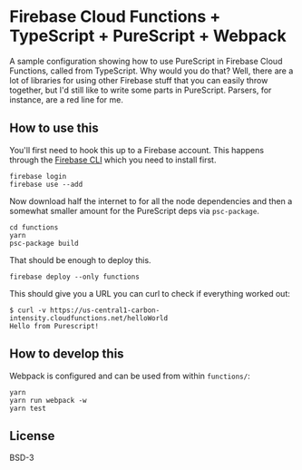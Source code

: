 # Firebase Cloud Functions + TypeScript + PureScript + Webpack

A sample configuration showing how to use PureScript in Firebase Cloud
Functions, called from TypeScript. Why would you do that? Well, there are a lot
of libraries for using other Firebase stuff that you can easily throw together,
but I'd still like to write some parts in PureScript. Parsers, for instance, are
a red line for me.

## How to use this

You'll first need to hook this up to a Firebase account. This happens through
the [Firebase CLI](https://firebase.google.com/docs/cli/) which you need to
install first.

```
firebase login
firebase use --add
```

Now download half the internet to for all the node dependencies and then a
somewhat smaller amount for the PureScript deps via `psc-package`.

```
cd functions
yarn
psc-package build
```

That should be enough to deploy this.

```
firebase deploy --only functions
```

This should give you a URL you can curl to check if everything worked out:

```
$ curl -v https://us-central1-carbon-intensity.cloudfunctions.net/helloWorld
Hello from Purescript!
```

## How to develop this

Webpack is configured and can be used from within `functions/`:

```
yarn
yarn run webpack -w
yarn test
```

## License

BSD-3
